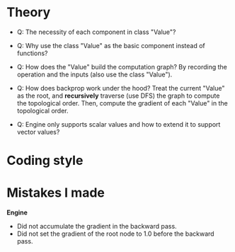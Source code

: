 # Theory
- Q: The necessity of each component in class "Value"?

- Q: Why use the class "Value" as the basic component instead of functions?

- Q: How does the "Value" build the computation graph?
By recording the operation and the inputs (also use the class "Value").

- Q: How does backprop work under the hood?
Treat the current "Value" as the root, and **recursively** traverse (use DFS) the graph to compute the topological order.
Then, compute the gradient of each "Value" in the topological order.

- Q: Engine only supports scalar values and how to extend it to support vector values?

# Coding style

# Mistakes I made
**Engine**
- Did not accumulate the gradient in the backward pass.
- Did not set the gradient of the root node to 1.0 before the backward pass.
